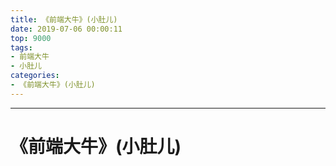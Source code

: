 ```yaml
---
title: 《前端大牛》(小肚儿)
date: 2019-07-06 00:00:11
top: 9000
tags: 
- 前端大牛
- 小肚儿
categories:
- 《前端大牛》(小肚儿)
---
```



------

<!-- more -->

# 《前端大牛》(小肚儿)


